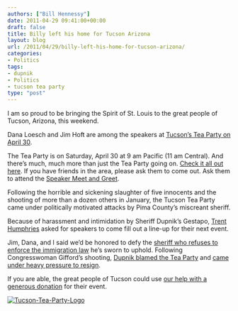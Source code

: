 ```yaml
---
authors: ["Bill Hennessy"]
date: 2011-04-29 09:41:00+00:00
draft: false
title: Billy left his home for Tucson Arizona
layout: blog
url: /2011/04/29/billy-left-his-home-for-tucson-arizona/
categories:
- Politics
tags:
- dupnik
- Politics
- tucson tea party
type: "post"
---
```


I am so proud to be bringing the Spirit of St. Louis to the great people of Tucson, Arizona, this weekend.

Dana Loesch and Jim Hoft are among the speakers at [Tucson’s Tea Party on April 30](https://www.tucsonteaparty.org/). 

The Tea Party is on Saturday, April 30 at 9 am Pacific (11 am Central). And there’s much, much more than just the Tea Party going on. [Check it all out here](https://ttpdaily.com/wp-content/uploads/2011/04/April-Flyer.pdf). If you have friends in the area, please ask them to come out. Ask them to attend the [Speaker Meet and Greet](https://www.tucsonteaparty.org/p/2010-ballot-propostions.html). 

Following the horrible and sickening slaughter of five innocents and the shooting of more than a dozen others in January, the Tucson Tea Party came under politically motivated attacks by Pima County’s miscreant sheriff. 

Because of harassment and intimidation by Sheriff Dupnik’s Gestapo, [Trent Humphries](https://arizonateaparty.ning.com/profile/TrentHumphries) asked for speakers to come fill out a line-up for their next event. 

Jim, Dana, and I said we’d be honored to defy the [sheriff who refuses to enforce the immigration law](https://patdollard.com/2011/01/flashback-during-illegal-immigration-debate-sheriff-calls-arizona-immigration-law-and-legislatures-passage-of-it-racist/) he’s sworn to uphold. Following Congresswoman Gifford’s shooting, [Dupnik blamed the Tea Party](https://hennessysview.com/crime/a-national-day-of-shame/) and [came under heavy pressure to resign](https://nation.foxnews.com/arizona-shooting-rampage/2011/01/12/calls-mount-sheriff-dupnik-s-resignation). 

If you are able, the great people of Tucson could use [our help with a generous donation](https://www.paypal.com/us/cgi-bin/webscr?cmd=_flow&SESSION=dsie4QmMgC5I9UYZxWTZT2uAURIJIZv0BB0mUAa2zenMtKwrBxuXdOrP-S4&dispatch=5885d80a13c0db1f8e263663d3faee8d5863a909c4bb5aeebb52c6e1151bdaa9) for their event. 

[![Tucson-Tea-Party-Logo](https://hennessysview.com/wp-content/uploads/2011/04/Tucson-Tea-Party-Logo_thumb.jpg)
](https://hennessysview.com/wp-content/uploads/2011/04/Tucson-Tea-Party-Logo.jpg)
